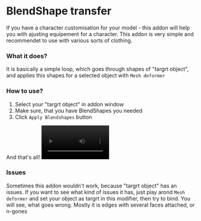 # BlendShape transfer

If you have a character customisation for your model - this addon will help you with ajusting equipement for a character. This addon is very simple and recommendet to use with various sorts of clothing.

### What it does?
It is basically a simple loop, which goes through shapes of "targrt object", and applies this shapes for a selected object with `Mesh deformer`

### How to use?
1. Select your "targrt object" in addon window
2. Make sure, that you have BlendShapes you needed
3. Click `Apply Blendshapes` button

  And that's all!
<video src='https://github.com/user-attachments/assets/c9be5f5d-0d0c-4c25-b28d-a1283bf9f5e1' width=180/></video>

### Issues
Sometimes this addon wouldn't work, because "targrt object" has an issues. If you want to see what kind of issues it has, just play arond `Mesh deformer` and set your object as targrt in this modifier, then try to bind. You will see, what goes wrong.
Mostly it is edges with several faces attached, or n-gones
